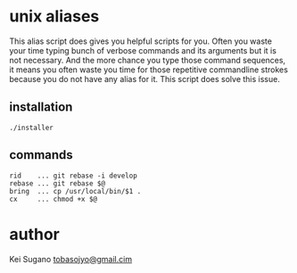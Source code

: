 # unix aliases

This alias script does gives you helpful scripts for you.
Often you waste your time typing bunch of verbose commands and its
arguments but it is not necessary.
And the more chance you type those command sequences, it means you
often waste you time for those repetitive commandline strokes because
you do not have any alias for it.
This script does solve this issue.

## installation

```
./installer
```

## commands

```
rid    ... git rebase -i develop
rebase ... git rebase $@
bring  ... cp /usr/local/bin/$1 .
cx     ... chmod +x $@ 
```

# author

Kei Sugano tobasojyo@gmail.cim
